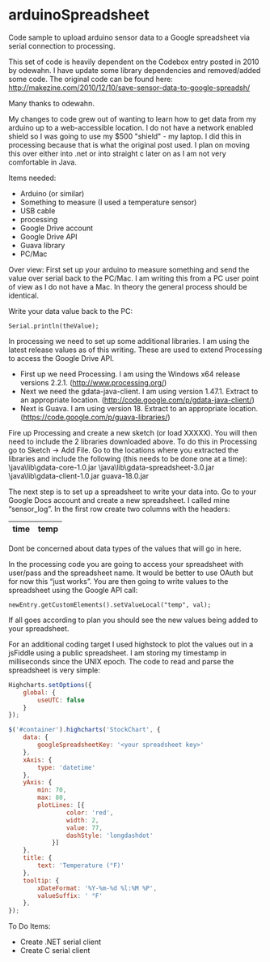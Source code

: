 arduinoSpreadsheet
==================

Code sample to upload arduino sensor data to a Google spreadsheet via serial connection to processing.


This set of code is heavily dependent on the Codebox entry posted in 2010 by odewahn. I have update some library dependencies and removed/added some code. The original code can be found here:
http://makezine.com/2010/12/10/save-sensor-data-to-google-spreadsh/

Many thanks to odewahn.


My changes to code grew out of wanting to learn how to get data from my arduino up to a web-accessible location. I do not have a network enabled shield so I was going to use my $500 "shield" - my laptop. I did this in processing because that is what the original post used. I plan on moving this over either into .net or into straight c later on as I am not very comfortable in Java.

Items needed:
- Arduino (or similar)
- Something to measure (I used a temperature sensor)
- USB cable
- processing
- Google Drive account
- Google Drive API
- Guava library
- PC/Mac


Over view:
First set up your arduino to measure something and send the value over serial back to the PC/Mac. I am writing this from a PC user point of view as I do not have a Mac. In theory the general process should be identical.

Write your data value back to the PC:
```
Serial.println(theValue);
```

In processing we need to set up some additional libraries. I am using the latest release values as of this writing. These are used to extend Processing to access the Google Drive API. 

- First up we need Processing. I am using the Windows x64 release versions 2.2.1. (http://www.processing.org/)
- Next we need the gdata-java-client. I am using version 1.47.1. Extract to an appropriate location. (http://code.google.com/p/gdata-java-client/)
- Next is Guava. I am using version 18. Extract to an appropriate location. (https://code.google.com/p/guava-libraries/)

Fire up Processing and create a new sketch (or load XXXXX). You will then need to include the 2 libraries downloaded above. To do this in Processing go to Sketch → Add File. Go to the locations where you extracted the libraries and include the following (this needs to be done one at a time):
\java\lib\gdata-core-1.0.jar
\java\lib\gdata-spreadsheet-3.0.jar
\java\lib\gdata-client-1.0.jar
guava-18.0.jar

The next step is to set up a spreadsheet to write your data into. Go to your Google Docs account and create a new spreadsheet. I called mine “sensor_log”. In the first row create two columns with the headers:

time|temp
----|------

Dont be concerned about data types of the values that will go in here. 

In the processing code you are going to access your spreadsheet with user/pass and the spreadsheet name. It would be better to use OAuth but for now this “just works”. You are then going to write values to the spreadsheet using the Google API call:

```newEntry.getCustomElements().setValueLocal("temp", val);```

If all goes according to plan you should see the new values being added to your spreadsheet.


For an additional coding target I used highstock to plot the values out in a jsFiddle using a public spreadsheet. I am storing my timestamp in milliseconds since the UNIX epoch. The code to read and parse the spreadsheet is very simple:

```javascript
Highcharts.setOptions({
    global: {
        useUTC: false
    }
});

$('#container').highcharts('StockChart', {
    data: {
        googleSpreadsheetKey: '<your spreadsheet key>'
    },
    xAxis: {
        type: 'datetime'
    },
    yAxis: {
        min: 70,
        max: 80,
        plotLines: [{ 
                color: 'red',
                width: 2,
                value: 77,
                dashStyle: 'longdashdot'
            }]
    },
    title: {
        text: 'Temperature (°F)'
    },
    tooltip: {
        xDateFormat: '%Y-%m-%d %l:%M %P',
        valueSuffix: ' °F'
    },
});
```


To Do Items:
- Create .NET serial client
- Create C serial client

